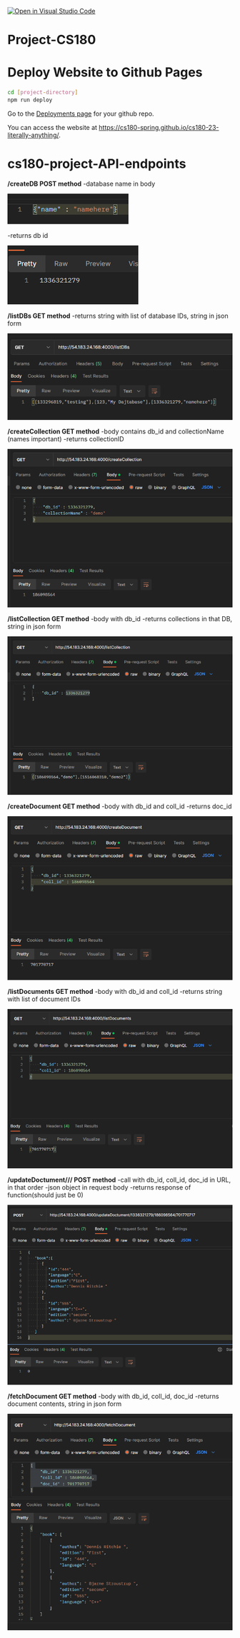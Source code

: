 [![Open in Visual Studio Code](https://classroom.github.com/assets/open-in-vscode-718a45dd9cf7e7f842a935f5ebbe5719a5e09af4491e668f4dbf3b35d5cca122.svg)](https://classroom.github.com/online_ide?assignment_repo_id=10831999&assignment_repo_type=AssignmentRepo)
# Project-CS180


# Deploy Website to Github Pages

```bash
cd [project-directory]
npm run deploy
```

Go to the [Deployments page](https://github.com/CS180-spring/cs180-23-literally-anything/deployments/) for your github repo.

You can access the website at https://cs180-spring.github.io/cs180-23-literally-anything/.



# cs180-project-API-endpoints

**/createDB POST method**
-database name in body

![Untitled](cs180-project-API-endpoints%204e21289435f34ef2a6f88fad8519279f/Untitled.png)

-returns db id

![Untitled](cs180-project-API-endpoints%204e21289435f34ef2a6f88fad8519279f/Untitled%201.png)

**/listDBs GET method**
-returns string with list of database IDs, string in json form

![Untitled](cs180-project-API-endpoints%204e21289435f34ef2a6f88fad8519279f/Untitled%202.png)

**/createCollection GET method**
-body contains db_id and collectionName (names important)
-returns collectionID

![Untitled](cs180-project-API-endpoints%204e21289435f34ef2a6f88fad8519279f/Untitled%203.png)

**/listCollection GET method**
-body with db_id
-returns collections in that DB, string in json form

![Untitled](cs180-project-API-endpoints%204e21289435f34ef2a6f88fad8519279f/Untitled%204.png)

**/createDocument GET method**
-body with db_id and coll_id
-returns doc_id

![Untitled](cs180-project-API-endpoints%204e21289435f34ef2a6f88fad8519279f/Untitled%205.png)

**/listDocuments GET method**
-body with db_id and coll_id
-returns string with list of document IDs

![Untitled](cs180-project-API-endpoints%204e21289435f34ef2a6f88fad8519279f/Untitled%206.png)

**/updateDoctument/<int>/<int>/<int> POST method**
-call with db_id, coll_id, doc_id in URL, in that order
-json object in request body
-returns response of function(should just be 0)

![Untitled](cs180-project-API-endpoints%204e21289435f34ef2a6f88fad8519279f/Untitled%207.png)

**/fetchDocument GET method**
-body with db_id, coll_id, doc_id 
-returns document contents, string in json form

![Untitled](cs180-project-API-endpoints%204e21289435f34ef2a6f88fad8519279f/Untitled%208.png)
